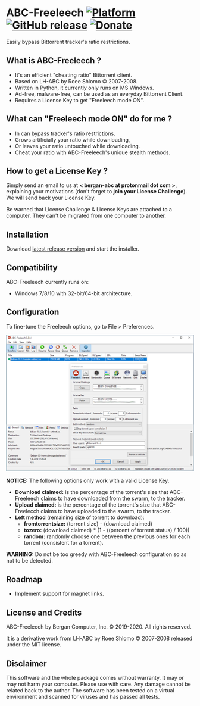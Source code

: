 # ABC-Freeleech [![Platform](https://img.shields.io/badge/Platform-win32-red.svg)](https://github.com/bergan-abc/abc-freeleech/releases/tag/v3.3.0.1) [![GitHub release](https://img.shields.io/badge/Release-3.3.0.1-green.svg)](https://github.com/bergan-abc/abc-freeleech/releases/tag/v3.3.0.1) [![Donate](https://img.shields.io/badge/Donate-Paypal-blue.svg)](https://paypal.me/berganabc)

Easily bypass Bittorrent tracker's ratio restrictions.

## What is ABC-Freeleech ?
* It's an efficient "cheating ratio" Bittorrent client.
* Based on LH-ABC by Roee Shlomo ©  2007-2008.
* Written in Python, it currently only runs on MS Windows.
* Ad-free, malware-free, can be used as an everyday Bittorrent Client.
* Requires a License Key to get "Freeleech mode ON".

## What can "Freeleech mode ON" do for me ?
* In can bypass tracker's ratio restrictions.
* Grows artificially your ratio while downloading,
* Or leaves your ratio untouched while downloading.
* Cheat your ratio with ABC-Freeleech's unique stealth methods.

## How to get a License Key ?

Simply send an email to us at **< bergan-abc at protonmail dot com >**, explaining your motivations (don't forget to **join your License Challenge**). We will send back your License Key.

Be warned that License Challenge & License Keys are attached to a computer. They can't be migrated from one computer to another.

<!-- https://wxusy7y79bn183z8.onion/ -->

## Installation

Download [latest release version][1] and start the installer.

## Compatibility

ABC-Freeleech currently runs on:
* Windows 7/8/10 with 32-bit/64-bit architecture.

## Configuration

To fine-tune the Freeleech options, go to File > Preferences.

![ABC-Freeleech GUI](https://raw.githubusercontent.com/bergan-abc/abc-freeleech/master/resources/gui.png)

**NOTICE:** The following options only work with a valid License Key.

* **Download claimed:** is the percentage of the torrent's size that ABC-Freeleech claims to have downloaded from the swarm, to the tracker.
* **Upload claimed:** is the percentage of the torrent's size that ABC-Freelecch claims to have uploaded to the swarm, to the tracker.
* **Left method** (remaining size of torrent to download):
  * **fromtorrentsize:** (torrent size) - (download claimed)
  * **tozero:** (download claimed) * (1 - ((percent of torrent status) / 100))
  * **random:** randomly choose one between the previous ones for each torrent (consistent for a torrent). 

**WARNING:** Do not be too greedy with ABC-Freeleech configuration so as not to be detected.

## Roadmap

* Implement support for magnet links.

## License and Credits

ABC-Freeleech by Bergan Computer, Inc. © 2019-2020. All rights reserved.

It is a derivative work from LH-ABC by Roee Shlomo © 2007-2008 released under the MIT license.

## Disclaimer

This software and the whole package comes without warranty. It may or may not harm your computer. Please use with care. Any damage cannot be related back to the author. The software has been tested on a virtual environment and scanned for viruses and has passed all tests.

  [1]: https://github.com/bergan-abc/abc-freeleech/releases/download/v3.3.0.1/ABC-Freeleech-win32-3.3.0.1.exe